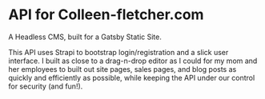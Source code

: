 # API for Colleen-fletcher.com

A Headless CMS, built for a Gatsby Static Site.

This API uses Strapi to bootstrap login/registration and a slick user interface.
I built as close to a drag-n-drop editor as I could for my mom and her employees
to built out site pages, sales pages, and blog posts as quickly and efficiently
as possible, while keeping the API under our control for security (and fun!).
